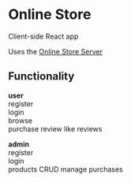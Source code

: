 <h1>Online Store</h1>
<p>Client-side React app</p>

Uses the [Online Store Server](https://github.com/StoyanBanov/online-store-server)

<h2>Functionality</h2>  

**user**  
register  
login  
browse  
purchase
review
like reviews

**admin**  
register  
login  
products CRUD
manage purchases
